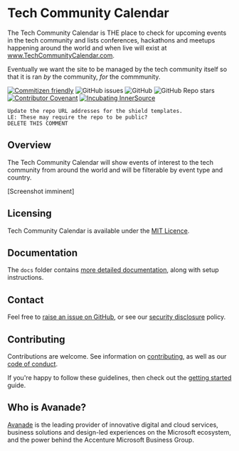 # Tech Community Calendar
The Tech Community Calendar is THE place to check for upcoming events in the tech community and lists conferences, hackathons and meetups happening around the world and when live will exist at www.TechCommunityCalendar.com.

Eventually we want the site to be managed by the tech community itself so that it is ran *by* the community, *for* the commmunity.

[![Commitizen friendly](https://img.shields.io/badge/commitizen-friendly-brightgreen.svg)](http://commitizen.github.io/cz-cli/)
![GitHub issues](https://img.shields.io/github/issues/Avanade/avanade-template)
![GitHub](https://img.shields.io/github/license/Avanade/avanade-template)
![GitHub Repo stars](https://img.shields.io/github/stars/Avanade/avanade-template?style=social)
[![Contributor Covenant](https://img.shields.io/badge/Contributor%20Covenant-2.1-4baaaa.svg)](https://avanade.github.io/code-of-conduct/)
[![Incubating InnerSource](https://img.shields.io/badge/Incubating-Ava--Maturity-%23FF5800?labelColor=yellow)](https://avanade.github.io/code-of-conduct/)


```
Update the repo URL addresses for the shield templates.
LE: These may require the repo to be public?
DELETE THIS COMMENT
```

## Overview
The Tech Community Calendar will show events of interest to the tech community from around the world and will be filterable by event type and country.


[Screenshot imminent]



## Licensing
Tech Community Calendar is available under the [MIT Licence](./LICENCE).



## Documentation
The `docs` folder contains [more detailed documentation](./docs/start-here.md), along with setup instructions.



## Contact
Feel free to [raise an issue on GitHub](https://github.com/Avanade/TechCommunityCalendar/issues), or see our [security disclosure](./SECURITY.md) policy.

## Contributing
Contributions are welcome. See information on [contributing](./CONTRIBUTING.md), as well as our [code of conduct](https://avanade.github.io/code-of-conduct/).

If you're happy to follow these guidelines, then check out the [getting started](./docs/start-here.md) guide.



## Who is Avanade?

[Avanade](https://www.avanade.com) is the leading provider of innovative digital and cloud services, business solutions and design-led experiences on the Microsoft ecosystem, and the power behind the Accenture Microsoft Business Group.



